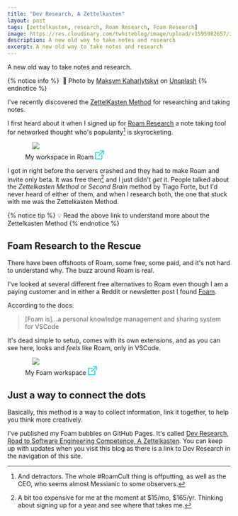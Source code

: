 ```yaml
---
title: "Dev Research, A Zettelkasten"
layout: post
tags: [zettelkasten, research, Roam Research, Foam Research]
image: https://res.cloudinary.com/twhiteblog/image/upload/v1595982657/zettelkasten-method.jpg
description: A new old way to take notes and research
excerpt: A new old way to take notes and research
---
```

A new old way to take notes and research.

{% notice info %}
 📸  Photo by [Maksym Kaharlytskyi](https://unsplash.com/@qwitka?utm_source=unsplash&utm_medium=referral&utm_content=creditCopyText) on [Unsplash](https://unsplash.com/s/photos/index-cards?utm_source=unsplash&utm_medium=referral&utm_content=creditCopyText)
{% endnotice %}

I've recently discovered the [ZettelKasten Method](https://zettelkasten.de/posts/overview/) for researching and taking notes.

I first heard about it when I signed up for [Roam Research](https://roamresearch.com/) a note taking tool for networked thought who's popularity[^1] is skyrocketing.

<figure>
    <img class="align-center" src="https://res.cloudinary.com/twhiteblog/image/upload/v1596514984/screenshot-2020-08-04_12-07-12_AM_imyakd.png" />
    <figcaption class="caption-text">
      My workspace in Roam
       <a href="https://res.cloudinary.com/twhiteblog/image/upload/v1596514984/screenshot-2020-08-04_12-07-12_AM_imyakd.png">
          <svg width="20px" height="20px" viewBox="0 0 20 20" version="1.1" xmlns="http://www.w3.org/2000/svg" xmlns:xlink="http://www.w3.org/1999/xlink" fill="#06d7d9">
            <path d="M19.0536842,0 L11.7951267,0 C11.2940351,0 10.8877973,0.40703125 10.8877973,0.909101562 C10.8877973,1.41117187 11.2940351,1.81820312 11.7951267,1.81820312 L16.8632359,1.81820312 L7.52432749,11.1753906 C7.16998051,11.5304297 7.16998051,12.1059766 7.52432749,12.4610156 C7.7014425,12.6385156 7.93364522,12.7272656 8.16584795,12.7272656 C8.39805068,12.7272656 8.6302924,12.6385547 8.80744639,12.4609766 L18.1463938,3.10382812 L18.1463938,8.18183594 C18.1463938,8.68390625 18.5526316,9.0909375 19.0537232,9.0909375 C19.5548148,9.0909375 19.9610526,8.68390625 19.9610526,8.18183594 L19.9610526,0.909101562 C19.9610136,0.40703125 19.5547758,0 19.0536842,0 Z" id="Shape"></path>
            <path d="M15.4244055,9.09089844 C14.9233138,9.09089844 14.517076,9.49792969 14.517076,10 L14.517076,18.1818359 L1.81461988,18.1818359 L1.81461988,5.45453125 L9.98050682,5.45453125 C10.4815984,5.45453125 10.8878363,5.0475 10.8878363,4.54542969 C10.8878363,4.04335938 10.4815984,3.63636719 9.98050682,3.63636719 L0.907329435,3.63636719 C0.406237817,3.63636719 0,4.04339844 0,4.54546875 L0,19.0909375 C0,19.5929688 0.406237817,20 0.907329435,20 L15.4244444,20 C15.9255361,20 16.3317739,19.5929688 16.3317739,19.0908984 L16.3317739,10 C16.3317349,9.49792969 15.9254971,9.09089844 15.4244055,9.09089844 Z" id="Shape"></path>
        </svg>
       </a>
    </figcaption>
</figure>


I got in right before the servers crashed and they had to make Roam and invite only beta. It was free then[^2] and I just didn't *get* it. People talked about the *Zettelkasten Method* or *Second Brain* method by Tiago Forte, but I'd never heard of either of them, and when I research both, the one that stuck with me was the Zettelkasten Method.

{% notice tip %}
💡 Read the above link to understand more about the Zettelkasten Method
{% endnotice %}

## Foam Research to the Rescue

There have been offshoots of Roam, some free, some paid, and it's not hard to understand why. The buzz around Roam is real.

I've looked at several different free alternatives to Roam even though I am a paying customer and in either a Reddit or newsletter post I found [Foam](https://foambubble.github.io/foam/).

According to the docs:

> [Foam is]...a personal knowledge management and sharing system for VSCode

It's dead simple to setup, comes with its own extensions, and as you can see here, looks and *feels* like Roam, only in VSCode.

<figure>
    <img class="align-center" src="https://res.cloudinary.com/twhiteblog/image/upload/v1596514227/screenshot-2020-08-04_12-07-37_AM_uqd8bw.png" />
    <figcaption class="caption-text">
      My Foam workspace
       <a href="https://res.cloudinary.com/twhiteblog/image/upload/v1596514227/screenshot-2020-08-04_12-07-37_AM_uqd8bw.png">
          <svg width="20px" height="20px" viewBox="0 0 20 20" version="1.1" xmlns="http://www.w3.org/2000/svg" xmlns:xlink="http://www.w3.org/1999/xlink" fill="#06d7d9">
            <path d="M19.0536842,0 L11.7951267,0 C11.2940351,0 10.8877973,0.40703125 10.8877973,0.909101562 C10.8877973,1.41117187 11.2940351,1.81820312 11.7951267,1.81820312 L16.8632359,1.81820312 L7.52432749,11.1753906 C7.16998051,11.5304297 7.16998051,12.1059766 7.52432749,12.4610156 C7.7014425,12.6385156 7.93364522,12.7272656 8.16584795,12.7272656 C8.39805068,12.7272656 8.6302924,12.6385547 8.80744639,12.4609766 L18.1463938,3.10382812 L18.1463938,8.18183594 C18.1463938,8.68390625 18.5526316,9.0909375 19.0537232,9.0909375 C19.5548148,9.0909375 19.9610526,8.68390625 19.9610526,8.18183594 L19.9610526,0.909101562 C19.9610136,0.40703125 19.5547758,0 19.0536842,0 Z" id="Shape"></path>
            <path d="M15.4244055,9.09089844 C14.9233138,9.09089844 14.517076,9.49792969 14.517076,10 L14.517076,18.1818359 L1.81461988,18.1818359 L1.81461988,5.45453125 L9.98050682,5.45453125 C10.4815984,5.45453125 10.8878363,5.0475 10.8878363,4.54542969 C10.8878363,4.04335938 10.4815984,3.63636719 9.98050682,3.63636719 L0.907329435,3.63636719 C0.406237817,3.63636719 0,4.04339844 0,4.54546875 L0,19.0909375 C0,19.5929688 0.406237817,20 0.907329435,20 L15.4244444,20 C15.9255361,20 16.3317739,19.5929688 16.3317739,19.0908984 L16.3317739,10 C16.3317349,9.49792969 15.9254971,9.09089844 15.4244055,9.09089844 Z" id="Shape"></path>
        </svg>
       </a>
    </figcaption>
</figure>

## Just a way to connect the dots

Basically, this method is a way to collect information, link it together, to help you think more creatively.

I've published my Foam bubbles on GitHub Pages. It's called [Dev Research, Road to Software Engineering Competence, A Zettelkasten](https://research.tiffanywhite.dev/). You can keep up with updates when you visit this blog as there is a link to Dev Research in the navigation of this site.


[^1]: And detractors. The whole #RoamCult thing is offputting, as well as the CEO, who seems almost Messianic to some observers.
[^2]: A bit too expensive for me at the moment at $15/mo, $165/yr. Thinking about signing up for a year and see where that takes me.